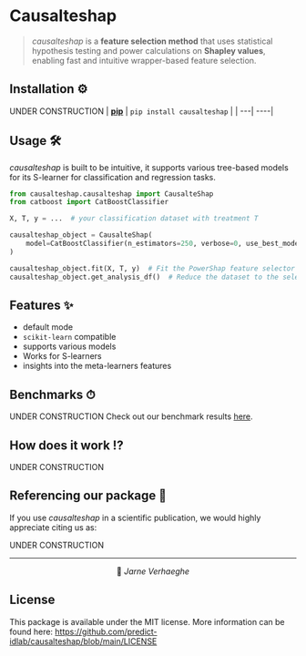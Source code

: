 # Causalteshap

> *causalteshap* is a **feature selection method** that uses statistical hypothesis testing and power calculations on **Shapley values**, enabling fast and intuitive wrapper-based feature selection.  

## Installation ⚙️

UNDER CONSTRUCTION
| [**pip**](https://pypi.org/project/causalteshap/) | `pip install causalteshap` | 
| ---| ----|

## Usage 🛠

*causalteshap* is built to be intuitive, it supports various tree-based models for its S-learner for classification and regression tasks.  
<!-- It is also implemented as sklearn `Transformer` component, allowing convenient integration in `sklearn` pipelines. -->

```py
from causalteshap.causalteshap import CausalteShap
from catboost import CatBoostClassifier

X, T, y = ...  # your classification dataset with treatment T

causalteshap_object = CausalteShap(
    model=CatBoostClassifier(n_estimators=250, verbose=0, use_best_model=True,cat_features=["T"], meta_learner="S")
)

causalteshap_object.fit(X, T, y)  # Fit the PowerShap feature selector
causalteshap_object.get_analysis_df()  # Reduce the dataset to the selected features

```

## Features ✨

* default mode
* `scikit-learn` compatible
* supports various models
* Works for S-learners
* insights into the meta-learners features

## Benchmarks ⏱

UNDER CONSTRUCTION
Check out our benchmark results [here](examples/results/).  

## How does it work ⁉️

UNDER CONSTRUCTION

## Referencing our package :memo:

If you use *causalteshap* in a scientific publication, we would highly appreciate citing us as:

UNDER CONSTRUCTION

---

<p align="center">
👤 <i>Jarne Verhaeghe</i>
</p>

## License
This package is available under the MIT license. More information can be found here: https://github.com/predict-idlab/causalteshap/blob/main/LICENSE

